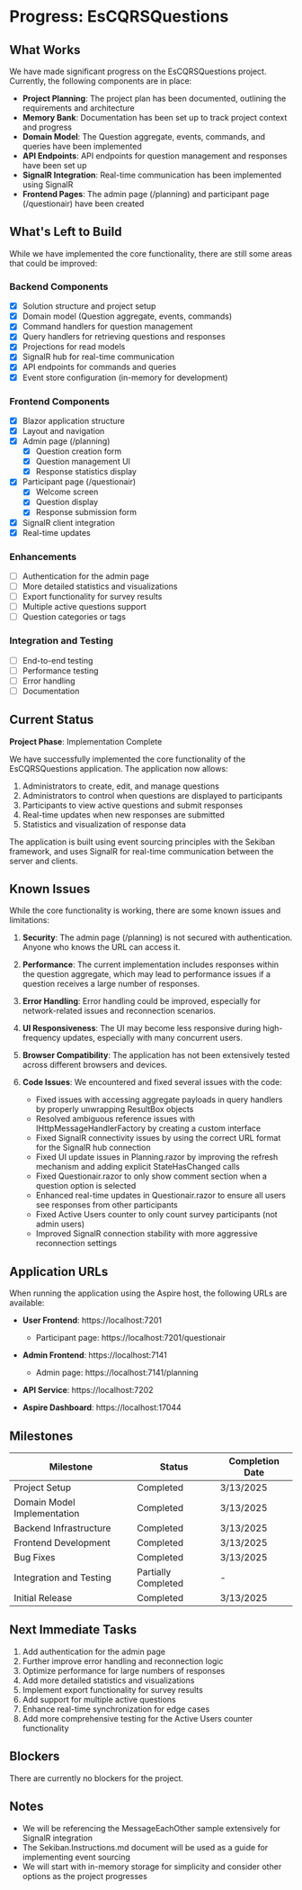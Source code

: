 # Progress: EsCQRSQuestions

## What Works

We have made significant progress on the EsCQRSQuestions project. Currently, the following components are in place:

- **Project Planning**: The project plan has been documented, outlining the requirements and architecture
- **Memory Bank**: Documentation has been set up to track project context and progress
- **Domain Model**: The Question aggregate, events, commands, and queries have been implemented
- **API Endpoints**: API endpoints for question management and responses have been set up
- **SignalR Integration**: Real-time communication has been implemented using SignalR
- **Frontend Pages**: The admin page (/planning) and participant page (/questionair) have been created

## What's Left to Build

While we have implemented the core functionality, there are still some areas that could be improved:

### Backend Components
- [x] Solution structure and project setup
- [x] Domain model (Question aggregate, events, commands)
- [x] Command handlers for question management
- [x] Query handlers for retrieving questions and responses
- [x] Projections for read models
- [x] SignalR hub for real-time communication
- [x] API endpoints for commands and queries
- [x] Event store configuration (in-memory for development)

### Frontend Components
- [x] Blazor application structure
- [x] Layout and navigation
- [x] Admin page (/planning)
  - [x] Question creation form
  - [x] Question management UI
  - [x] Response statistics display
- [x] Participant page (/questionair)
  - [x] Welcome screen
  - [x] Question display
  - [x] Response submission form
- [x] SignalR client integration
- [x] Real-time updates

### Enhancements
- [ ] Authentication for the admin page
- [ ] More detailed statistics and visualizations
- [ ] Export functionality for survey results
- [ ] Multiple active questions support
- [ ] Question categories or tags

### Integration and Testing
- [ ] End-to-end testing
- [ ] Performance testing
- [ ] Error handling
- [ ] Documentation

## Current Status

**Project Phase**: Implementation Complete

We have successfully implemented the core functionality of the EsCQRSQuestions application. The application now allows:

1. Administrators to create, edit, and manage questions
2. Administrators to control when questions are displayed to participants
3. Participants to view active questions and submit responses
4. Real-time updates when new responses are submitted
5. Statistics and visualization of response data

The application is built using event sourcing principles with the Sekiban framework, and uses SignalR for real-time communication between the server and clients.

## Known Issues

While the core functionality is working, there are some known issues and limitations:

1. **Security**: The admin page (/planning) is not secured with authentication. Anyone who knows the URL can access it.

2. **Performance**: The current implementation includes responses within the question aggregate, which may lead to performance issues if a question receives a large number of responses.

3. **Error Handling**: Error handling could be improved, especially for network-related issues and reconnection scenarios.

4. **UI Responsiveness**: The UI may become less responsive during high-frequency updates, especially with many concurrent users.

5. **Browser Compatibility**: The application has not been extensively tested across different browsers and devices.

6. **Code Issues**: We encountered and fixed several issues with the code:
   - Fixed issues with accessing aggregate payloads in query handlers by properly unwrapping ResultBox objects
   - Resolved ambiguous reference issues with IHttpMessageHandlerFactory by creating a custom interface
   - Fixed SignalR connectivity issues by using the correct URL format for the SignalR hub connection
   - Fixed UI update issues in Planning.razor by improving the refresh mechanism and adding explicit StateHasChanged calls
   - Fixed Questionair.razor to only show comment section when a question option is selected
   - Enhanced real-time updates in Questionair.razor to ensure all users see responses from other participants
   - Fixed Active Users counter to only count survey participants (not admin users)
   - Improved SignalR connection stability with more aggressive reconnection settings

## Application URLs

When running the application using the Aspire host, the following URLs are available:

- **User Frontend**: https://localhost:7201
  - Participant page: https://localhost:7201/questionair

- **Admin Frontend**: https://localhost:7141
  - Admin page: https://localhost:7141/planning

- **API Service**: https://localhost:7202

- **Aspire Dashboard**: https://localhost:17044

## Milestones

| Milestone | Status | Completion Date |
|-----------|--------|-----------------|
| Project Setup | Completed | 3/13/2025 |
| Domain Model Implementation | Completed | 3/13/2025 |
| Backend Infrastructure | Completed | 3/13/2025 |
| Frontend Development | Completed | 3/13/2025 |
| Bug Fixes | Completed | 3/13/2025 |
| Integration and Testing | Partially Completed | - |
| Initial Release | Completed | 3/13/2025 |

## Next Immediate Tasks

1. Add authentication for the admin page
2. Further improve error handling and reconnection logic
3. Optimize performance for large numbers of responses
4. Add more detailed statistics and visualizations
5. Implement export functionality for survey results
6. Add support for multiple active questions
7. Enhance real-time synchronization for edge cases
8. Add more comprehensive testing for the Active Users counter functionality

## Blockers

There are currently no blockers for the project.

## Notes

- We will be referencing the MessageEachOther sample extensively for SignalR integration
- The Sekiban.Instructions.md document will be used as a guide for implementing event sourcing
- We will start with in-memory storage for simplicity and consider other options as the project progresses
